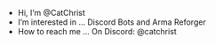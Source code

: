 - Hi, I’m @CatChrist
- I’m interested in ... Discord Bots and Arma Reforger
- How to reach me ... On Discord: @catchrist
